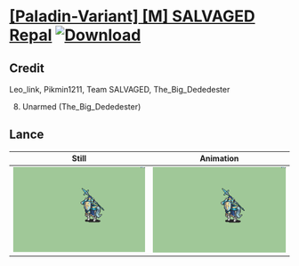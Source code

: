 # [\[Paladin-Variant\] \[M\] SALVAGED Repal](./) [![Download](https://img.shields.io/badge/Download--red?style=social&logo=github)](https://minhaskamal.github.io/DownGit/#/home?url=https://github.com/Klokinator/FE-Repo/tree/main/Battle%20Animations%2FMounted%20-%20Cavs%2C%20Paladins%2C%20Rangers%2F%5BPaladin-Variant%5D%20%5BM%5D%20SALVAGED%20Repal%2F2.%20Lance)

## Credit

Leo_link, Pikmin1211, Team SALVAGED, The_Big_Dededester

8. Unarmed (The_Big_Dededester)

## Lance

| Still | Animation |
| :---: | :-------: |
| ![Lance still](./Lance_000.png) | ![Lance animation](./Lance.gif) |
